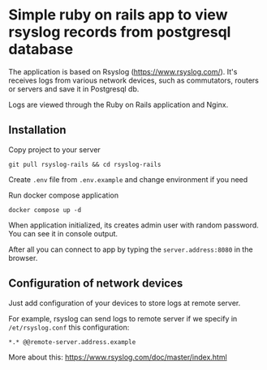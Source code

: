 # Simple ruby on rails app to view rsyslog records from postgresql database 

The application is based on Rsyslog (https://www.rsyslog.com/).
It's receives logs from various network devices, such as commutators, routers or servers and
save it in Postgresql db.

Logs are viewed through the Ruby on Rails application and Nginx.

## Installation

Copy project to your server

`git pull rsyslog-rails && cd rsyslog-rails`

Create `.env` file from `.env.example` and change environment if you need

Run docker compose application

`docker compose up -d`

When application initialized, its creates admin user with random password. You can see it in console output.

After all you can connect to app by typing the `server.address:8080` in the browser.

## Configuration of network devices

Just add configuration of your devices to store logs at remote server.

For example, rsyslog can send logs to remote server if we specify in `/et/rsyslog.conf` this configuration:

```
*.* @@remote-server.address.example
```

More about this: https://www.rsyslog.com/doc/master/index.html
